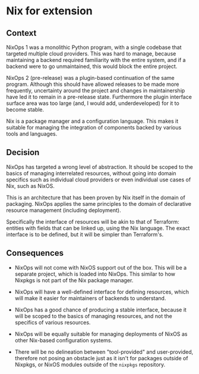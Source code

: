 
# Nix for extension

## Context

NixOps 1 was a monolithic Python program, with a single codebase that targeted multiple cloud providers. This was hard to manage, because maintaining a backend required familiarity with the entire system, and if a backend were to go unmaintained, this would block the entire project.

NixOps 2 (pre-release) was a plugin-based continuation of the same program. Although this should have allowed releases to be made more frequently, uncertainty around the project and changes in maintainership have led it to remain in a pre-release state. Furthermore the plugin interface surface area was too large (and, I would add, underdeveloped) for it to become stable.

Nix is a package manager and a configuration language. This makes it suitable for managing the integration of components backed by various tools and languages.

## Decision

NixOps has targeted a wrong level of abstraction. It should be scoped to the basics of managing interrelated resources, without going into domain specifics such as individual cloud providers or even individual use cases of Nix, such as NixOS.

This is an architecture that has been proven by Nix itself in the domain of packaging. NixOps applies the same principles to the domain of declarative resource management (including deployment).

Specifically the interface of resources will be akin to that of Terraform: entities with fields that can be linked up, using the Nix language. The exact interface is to be defined, but it will be simpler than Terraform's.

## Consequences

- NixOps will not come with NixOS support out of the box. This will be a separate project, which is loaded into NixOps.
  This similar to how Nixpkgs is not part of the Nix package manager.

- NixOps will have a well-defined interface for defining resources, which will make it easier for maintainers of backends to understand.

- NixOps has a good chance of producing a stable interface, because it will be scoped to the basics of managing resources, and not the specifics of various resources.

- NixOps will be equally suitable for managing deployments of NixOS as other Nix-based configuration systems.

- There will be no delineation between "tool-provided" and user-provided, therefore not posing an obstacle just as it isn't for packages outside of Nixpkgs, or NixOS modules outside of the `nixpkgs` repository.
